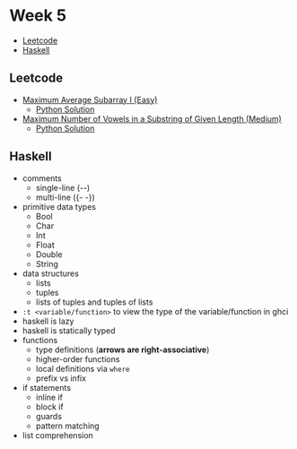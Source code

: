 # Week 5

- [Leetcode](#leetcode)
- [Haskell](#haskell)

## Leetcode

- [Maximum Average Subarray I (Easy)](https://leetcode.com/problems/maximum-average-subarray-i/)
  - [Python Solution](leetcode_sols/leetcode_1_sol.py)
- [Maximum Number of Vowels in a Substring of Given Length (Medium)](https://leetcode.com/problems/maximum-number-of-vowels-in-a-substring-of-given-length/)
  - [Python Solution](leetcode_sols/leetcode_2_sol.py)

## Haskell

- comments
  - single-line (--)
  - multi-line ({- -})
- primitive data types
  - Bool
  - Char
  - Int
  - Float
  - Double
  - String
- data structures
  - lists
  - tuples
  - lists of tuples and tuples of lists
- `:t <variable/function>` to view the type of the variable/function in ghci
- haskell is lazy
- haskell is statically typed
- functions
  - type definitions (**arrows are right-associative**)
  - higher-order functions
  - local definitions via `where`
  - prefix vs infix
- if statements
  - inline if
  - block if
  - guards
  - pattern matching
- list comprehension

<!-- ## Sketches

For the diagrams drawn during the session, refer to [this pdf](sketches.pdf). -->
